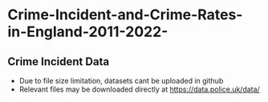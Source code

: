 # Crime-Incident-and-Crime-Rates-in-England-2011-2022-

## Crime Incident Data
- Due to file size limitation, datasets cant be uploaded in github
- Relevant files may be downloaded directly at https://data.police.uk/data/
